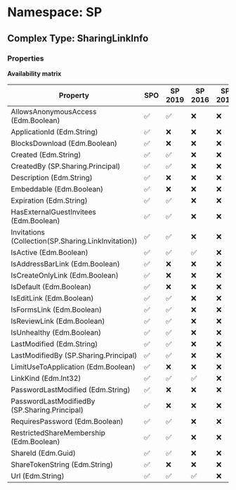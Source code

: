 # Namespace: SP

## Complex Type: SharingLinkInfo

### Properties

**Availability matrix**

Property | SPO | SP 2019 | SP 2016 | SP 2013
----------|-----|---------|---------|--------
AllowsAnonymousAccess (Edm.Boolean) | ✅ | ✅ | ❌ | ❌
ApplicationId (Edm.String) | ✅ | ❌ | ❌ | ❌
BlocksDownload (Edm.Boolean) | ✅ | ❌ | ❌ | ❌
Created (Edm.String) | ✅ | ✅ | ❌ | ❌
CreatedBy (SP.Sharing.Principal) | ✅ | ✅ | ❌ | ❌
Description (Edm.String) | ✅ | ❌ | ❌ | ❌
Embeddable (Edm.Boolean) | ✅ | ❌ | ❌ | ❌
Expiration (Edm.String) | ✅ | ✅ | ❌ | ❌
HasExternalGuestInvitees (Edm.Boolean) | ✅ | ✅ | ❌ | ❌
Invitations (Collection(SP.Sharing.LinkInvitation)) | ✅ | ✅ | ❌ | ❌
IsActive (Edm.Boolean) | ✅ | ✅ | ✅ | ❌
IsAddressBarLink (Edm.Boolean) | ✅ | ❌ | ❌ | ❌
IsCreateOnlyLink (Edm.Boolean) | ✅ | ❌ | ❌ | ❌
IsDefault (Edm.Boolean) | ✅ | ❌ | ❌ | ❌
IsEditLink (Edm.Boolean) | ✅ | ✅ | ❌ | ❌
IsFormsLink (Edm.Boolean) | ✅ | ✅ | ❌ | ❌
IsReviewLink (Edm.Boolean) | ✅ | ✅ | ❌ | ❌
IsUnhealthy (Edm.Boolean) | ✅ | ✅ | ❌ | ❌
LastModified (Edm.String) | ✅ | ✅ | ❌ | ❌
LastModifiedBy (SP.Sharing.Principal) | ✅ | ✅ | ❌ | ❌
LimitUseToApplication (Edm.Boolean) | ✅ | ❌ | ❌ | ❌
LinkKind (Edm.Int32) | ✅ | ✅ | ✅ | ❌
PasswordLastModified (Edm.String) | ✅ | ❌ | ❌ | ❌
PasswordLastModifiedBy (SP.Sharing.Principal) | ✅ | ❌ | ❌ | ❌
RequiresPassword (Edm.Boolean) | ✅ | ✅ | ❌ | ❌
RestrictedShareMembership (Edm.Boolean) | ✅ | ✅ | ❌ | ❌
ShareId (Edm.Guid) | ✅ | ✅ | ❌ | ❌
ShareTokenString (Edm.String) | ✅ | ❌ | ❌ | ❌
Url (Edm.String) | ✅ | ✅ | ✅ | ❌
